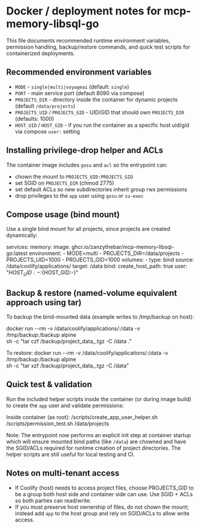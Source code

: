 Docker / deployment notes for mcp-memory-libsql-go
===============================================

This file documents recommended runtime environment variables, permission handling,
backup/restore commands, and quick test scripts for containerized deployments.

Recommended environment variables
---------------------------------
- `MODE` - `single|multi|voyageai` (default: `single`)
- `PORT` - main service port (default 8090 via compose)
- `PROJECTS_DIR` - directory inside the container for dynamic projects (default `/data/projects`)
- `PROJECTS_UID` / `PROJECTS_GID` - UID/GID that should own `PROJECTS_DIR` (defaults: 1000)
- `HOST_UID` / `HOST_GID` - if you run the container as a specific host uid/gid via compose `user:` setting

Installing privilege-drop helper and ACLs
----------------------------------------
The container image includes `gosu` and `acl` so the entrypoint can:
- chown the mount to `PROJECTS_UID:PROJECTS_GID`
- set SGID on `PROJECTS_DIR` (chmod 2775)
- set default ACLs so new subdirectories inherit group rwx permissions
- drop privileges to the `app` user using `gosu` or `su-exec`

Compose usage (bind mount)
--------------------------
Use a single bind mount for all projects, since projects are created dynamically:

services:
  memory:
    image: ghcr.io/zanzythebar/mcp-memory-libsql-go:latest
    environment:
      - MODE=multi
      - PROJECTS_DIR=/data/projects
      - PROJECTS_UID=1000
      - PROJECTS_GID=1000
    volumes:
      - type: bind
        source: /data/coolify/applications/<id>
        target: /data
        bind:
          create_host_path: true
    user: "${HOST_UID:-}:${HOST_GID:-}"

Backup & restore (named-volume equivalent approach using tar)
------------------------------------------------------------
To backup the bind-mounted data (example writes to /tmp/backup on host):

docker run --rm -v /data/coolify/applications/<id>:/data -v /tmp/backup:/backup alpine \
  sh -c "tar czf /backup/project_data_<id>.tgz -C /data ."

To restore:
docker run --rm -v /data/coolify/applications/<id>:/data -v /tmp/backup:/backup alpine \
  sh -c "tar xzf /backup/project_data_<id>.tgz -C /data"

Quick test & validation
------------------------
Run the included helper scripts inside the container (or during image build) to
create the `app` user and validate permissions:

Inside container (as root):
  /scripts/create_app_user_helper.sh
  /scripts/permission_test.sh /data/projects

Note: The entrypoint now performs an explicit init step at container startup
which will ensure mounted bind paths (like `/data`) are chowned and have the
SGID/ACLs required for runtime creation of project directories. The helper
scripts are still useful for local testing and CI.

Notes on multi-tenant access
---------------------------
- If Coolify (host) needs to access project files, choose PROJECTS_GID to be a
  group both host side and container side can use. Use SGID + ACLs so both
  parties can read/write.
- If you must preserve host ownership of files, do not chown the mount; instead
  add `app` to the host group and rely on SGID/ACLs to allow write access.


